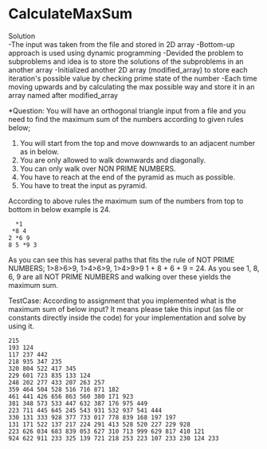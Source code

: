 # CalculateMaxSum
Solution  
     -The input was taken from the file and stored in 2D array
     -Bottom-up approach is used using dynamic programming 
     -Devided the problem to subproblems and idea is to store the solutions of the subproblems in an another array
     -Initialized another 2D array (modified_array) to store each iteration's possible value by checking prime state of the number 
     -Each time moving upwards and by calculating the max possible way and store it in an array named after modified_array

*Question: You will have an orthogonal triangle input from a file and you need to find the maximum sum of the numbers according to given rules below;

1. You will start from the top and move downwards to an adjacent number as in below.
2. You are only allowed to walk downwards and diagonally.
3. You can only walk over NON PRIME NUMBERS.
4. You have to reach at the end of the pyramid as much as possible.
5. You have to treat the input as pyramid.

According to above rules the maximum sum of the numbers from top to bottom in below example is 24.

      *1
     *8 4
    2 *6 9
    8 5 *9 3

As you can see this has several paths that fits the rule of NOT PRIME NUMBERS; 1>8>6>9, 1>4>6>9, 1>4>9>9
1 + 8 + 6 + 9 = 24.  As you see 1, 8, 6, 9 are all NOT PRIME NUMBERS and walking over these yields the maximum sum.


TestCase: According to assignment that you implemented what is the maximum sum of below input? It means please take this input (as file or constants directly inside the code) for your implementation and solve by using it.
```
215
193 124
117 237 442
218 935 347 235
320 804 522 417 345
229 601 723 835 133 124
248 202 277 433 207 263 257
359 464 504 528 516 716 871 182
461 441 426 656 863 560 380 171 923
381 348 573 533 447 632 387 176 975 449
223 711 445 645 245 543 931 532 937 541 444
330 131 333 928 377 733 017 778 839 168 197 197
131 171 522 137 217 224 291 413 528 520 227 229 928
223 626 034 683 839 053 627 310 713 999 629 817 410 121
924 622 911 233 325 139 721 218 253 223 107 233 230 124 233 
```
